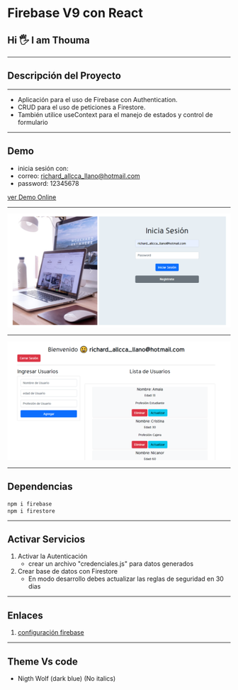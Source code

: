 # Firebase V9 con React

## Hi 🖐️ I am Thouma

---

## Descripción del Proyecto

---

- Aplicación para el uso de Firebase con Authentication.
- CRUD para el uso de peticiones a Firestore.
- También utilice useContext para el manejo de estados y control de formulario

---

## Demo

- inicia sesión con:
- correo: richard_allcca_llano@hotmail.com
- password: 12345678

[ver Demo Online](https://firebase-firestore-app.netlify.app/)

---
  
<img src="./src/assets/firebase-mayo.png" title="Authentication con Firebase">

---

<img src="./src/assets/firebase-mayo-crud.png" title="Crud con Firestore"/>

---

## Dependencias

    npm i firebase
    npm i firestore

---

## Activar Servicios

1. Activar la Autenticación
   - crear un archivo "credenciales.js" para datos generados  
2. Crear base de datos con Firestore
   - En modo desarrollo debes actualizar las reglas de seguridad en 30 dias

---

## Enlaces

1. [configuración firebase](https://www.youtube.com/watch?v=rG0YjUvIFlg&list=PLMxuD8_QOm5V8vFIZELCbYgIuQF5C-FRL&index=2)

---

## Theme Vs code

- Nigth Wolf (dark blue) (No italics)
